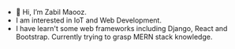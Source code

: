 - 👋 Hi, I’m Zabil Maooz.
- I am interested in IoT and Web Development.
- I have learn't some web frameworks including Django, React and Bootstrap. Currently trying to grasp MERN stack knowledge.

<!---
Zabil-Coder/Zabil-Coder is a ✨ special ✨ repository because its `README.md` (this file) appears on your GitHub profile.
You can click the Preview link to take a look at your changes.
--->
